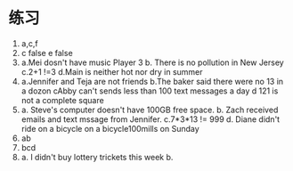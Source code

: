 # 练习

1. a,c,f
2. c false e false
3. a.Mei dosn't have music Player  3  b. There is no pollution in New Jersey  c.2+1 !=3 d.Main is  neither hot nor dry in summer&#x20;
4. a.Jennifer and Teja are not friends   b.The baker said there were no 13 in  a dozon  cAbby can't sends less than  100 text messages a day   d 121 is not  a complete square&#x20;
5. a. Steve's  computer doesn't have 100GB free space.   b. Zach received  emails and  text mssage from Jennifer.  c.7\*3\*13 != 999   d. Diane  didn't  ride on a bicycle on a bicycle100mills  on Sunday &#x20;
6. ab
7. bcd
8. a. I didn't buy lottery trickets this week   b.
